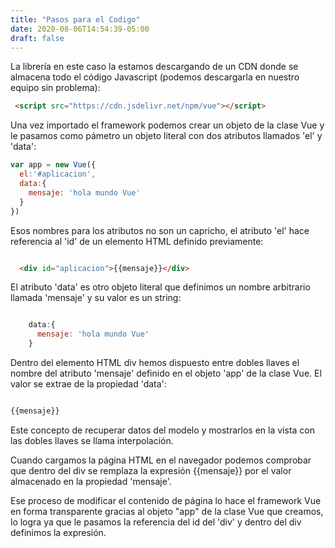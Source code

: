 ```yaml
---
title: "Pasos para el Codigo"
date: 2020-08-06T14:54:39-05:00
draft: false
---
```



La librería en este caso la estamos descargando de un CDN donde se almacena todo el código Javascript (podemos descargarla en nuestro equipo sin problema):

  ``` html
   <script src="https://cdn.jsdelivr.net/npm/vue"></script> 
   ```    

Una vez importado el framework podemos crear un objeto de la clase Vue y le pasamos como pámetro un objeto literal con dos atributos llamados 'el' y 'data':

  ``` javascript
  var app = new Vue({
    el:'#aplicacion',
    data:{
      mensaje: 'hola mundo Vue'
    }
  })
 ```

Esos nombres para los atributos no son un capricho, el atributo 'el' hace referencia al 'id' de un elemento HTML definido previamente:

```html

  <div id="aplicacion">{{mensaje}}</div>

```

El atributo 'data' es otro objeto literal que definimos un nombre arbitrario llamada 'mensaje' y su valor es un string:

``` javascript

    data:{
      mensaje: 'hola mundo Vue'
    }

``` 

Dentro del elemento HTML div hemos dispuesto entre dobles llaves el nombre del atributo 'mensaje' definido en el objeto 'app' de la clase Vue. El valor se extrae de la propiedad 'data':

``` javascript

{{mensaje}}

```
Este concepto de recuperar datos del modelo y mostrarlos en la vista con las dobles llaves se llama interpolación.

Cuando cargamos la página HTML en el navegador podemos comprobar que dentro del div se remplaza la expresión {{mensaje}} por el valor almacenado en la propiedad 'mensaje'.

Ese proceso de modificar el contenido de página lo hace el framework Vue en forma transparente gracias al objeto "app" de la clase Vue que creamos, lo logra ya que le pasamos la referencia del id del 'div' y dentro del div definimos la expresión.